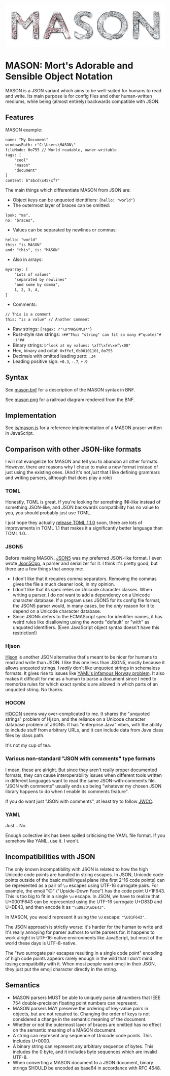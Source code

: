 ![MASON Logo](./mason-logo.png)

# MASON: Mort's Adorable and Sensible Object Notation

MASON is a JSON variant which aims to be well-suited for humans to read and write.
Its main purpose is for config files and other human-written mediums,
while being (almost entirely) backwards compatible with JSON.

## Features

MASON example:

```
name: "My Document"
windowsPath: r"C:\Users\MASON\"
fileMode: 0o755 // World readable, owner-writable
tags: [
    "cool"
    "mason"
    "document"
]
content: b"abcd\x45\xf7"
```

The main things which differentiate MASON from JSON are:

* Object keys can be unquoted identifiers: `{hello: "world"}`
* The outermost layer of braces can be omitted:

```
look: "ma",
no: "braces",
```

* Values can be separated by newlines or commas:

```
hello: "world"
this: "is MASON"
and: "this", is: "MASON"
```

* Also in arrays:

```
myarray: [
    "Lots of values"
    "separated by newlines"
    "and some by comma",
    1, 2, 3, 4,
]
```

* Comments:

```
// This is a comment
this: "is a value" // Another comment
```

* Raw strings: `{regex: r"\s*MASON\s*"}`
* Rust-style raw strings: `r##"This "string" can fit so many #"quotes"# :)"##`
* Binary strings: `b"look at my values: \xff\xfe\xef\x00"`
* Hex, binary and octal: `0xffef`, `0b00101101`, `0o755`
* Decimals with omitted leading zero: `.34`
* Leading positive sign: `+0.3`, `-.7`, `+.9`

## Syntax

See [mason.bnf](./mason.bnf) for a description of the MASON syntax in BNF.

See [mason.png](./mason.png) for a railroad diagram rendered from the BNF.

## Implementation

See [js/mason.js](./js/mason.js) for a reference implementation of a MASON
praser written in JavaScript.

## Comparison with other JSON-like formats

I will not evangelize for MASON and tell you to abandon all other formats.
However, there are reasons why I chose to make a new format instead of
just using the existing ones.
(And it's not *just* that I like defining grammars and writing parsers,
although that does play a role)

### TOML

Honestly, TOML is great.
If you're looking for something INI-like instead of something JSON-like,
and JSON backwards compatibility has no value to you,
you should probably just use TOML.

I just hope they actually
[release TOML 1.1.0](https://github.com/toml-lang/toml/issues/928) soon,
there are lots of improvements in TOML 1.1 that makes it
a significantly better language than TOML 1.0...

### JSON5

Before making MASON, [JSON5](https://json5.org/) was my preferred JSON-like format.
I even wrote [Json5Cpp](https://github.com/mortie/json5cpp),
a parser and serializer for it.
I think it's pretty good, but there are a few things that annoy me:

* I don't like that it requires comma separators.
  Removing the commas gives the file a much cleaner look, in my opinion.
* I don't like that its spec relies on Unicode character classes.
  When writing a parser, I do *not* want to add a dependency on a
  Unicode character database.
  If a program uses JSON5 for its config file format,
  the JSON5 parser would, in many cases, be the *only* reason for it to depend
  on a Unicode character database.
* Since JSON5 defers to the ECMAScript spec for identifier names,
  it has weird rules like disallowing using the words "default" or "with" as
  unquoted identifiers.
  (Even JavaScript object syntax doesn't have this restriction!)

### Hjson

[Hjson](https://hjson.github.io/) is another JSON alternative that's meant to
be nicer for humans to read and write than JSON.
I like this one less than JSON5,
mostly because it allows unquoted strings.
I *really* don't like unquoted strings in schemaless formats.
It gives rise to issues like
[YAML's infamous Norway problem](https://www.bram.us/2022/01/11/yaml-the-norway-problem/).
It also makes it difficult for me as a human to parse a document since I need
to memorize rules for which exact symbols are allowed in which parts of
an unquoted string.
No thanks.

### HOCON

[HOCON](https://github.com/lightbend/config/blob/main/HOCON.md)
seems way over-complicated to me.
It shares the "unquoted strings" problem of Hjson,
and the reliance on a Unicode character database problem of JSON5.
It has "enterprise Java" vibes, with the ability to include stuff
from arbitrary URLs, and it can include data from Java class files by class path.

It's not my cup of tea.

### Various non-standard "JSON with comments" type formats

I mean, these are alright.
But since they aren't really proper documented formats,
they can cause interoperability issues when different tools
written in different languages want to read the same JSON-with-comments file.
"JSON with comments" usually ends up being "whatever my chosen JSON library
happens to do when I enable its comments feature".

If you do want just "JSON with comments",
at least try to follow
[JWCC](https://nigeltao.github.io/blog/2021/json-with-commas-comments.html).

### YAML

Just... No.

Enough collective ink has been spilled criticising the YAML file format.
If you somehow like YAML, use it. I won't.

## Incompatibilities with JSON

The only known incompatibility with JSON is related to how
the high Unicode code points are handled in string escapes.
In JSON, Unicode code points outside of the basic multilingual plane
(the first 2^16 code points)
can be represented as a pair of `\u` escapes using UTF-16 surrogate pairs.
For example, the emoji "🙃" ("Upside-Down Face") has the code point U+1F643.
This is too big to fit in a single `\u` escape.
In JSON, we have to realize that U+0001F643 can be represented using
the UTF-16 surrogate U+D83D and U+DE43,
and then encode it as `"\uD83D\uDE43"`.

In MASON, you would represent it using the `\U` escape: `"\U01F643"`.

The JSON approach is strictly worse: it's harder for the human to write
and it's really annoying for parser authors to write parsers for.
It happens to work alright in UTF-16-native environments like
JavaScript, but most of the world these days is UTF-8-native.

The "two surrogate pair escapes resulting in a single code point" encoding
of high code points appears rarely enough in the wild that I don't mind
losing compatibility with it.
When most people want emoji in their JSON,
they just put the emoji character directly in the string.

## Semantics

* MASON parsers MUST be able to uniquely parse all numbers that IEEE 754
  double-precision floating point numbers can represent.
* MASON parsers MAY preserve the ordering of key-value pairs in objects,
  but are not required to.
  Changing the order of keys is not considered a change
  in the semantic meaning of the document.
* Whether or not the outermost layer of braces are omitted has no effect
  on the semantic meaning of a MASON document.
* A string can represent any sequence of Unicode code points.
  This includes U+0000.
* A binary string can represent any arbitrary sequence of bytes.
  This includes the 0 byte, and it includes byte sequences which are invalid UTF-8.
* When converting a MASON document to a JSON document,
  binary strings SHOULD be encoded as base64 in accordance with RFC 4648.
